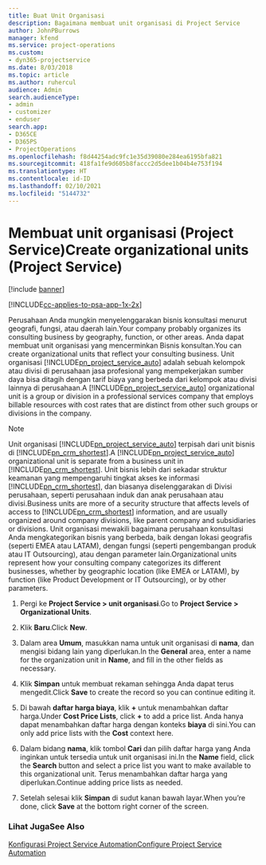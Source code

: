 ```yaml
---
title: Buat Unit Organisasi
description: Bagaimana membuat unit organisasi di Project Service
author: JohnPBurrows
manager: kfend
ms.service: project-operations
ms.custom:
- dyn365-projectservice
ms.date: 8/03/2018
ms.topic: article
ms.author: ruhercul
audience: Admin
search.audienceType:
- admin
- customizer
- enduser
search.app:
- D365CE
- D365PS
- ProjectOperations
ms.openlocfilehash: f8d44254adc9fc1e35d39080e284ea6195bfa821
ms.sourcegitcommit: 418fa1fe9d605b8faccc2d5dee1b04b4e753f194
ms.translationtype: HT
ms.contentlocale: id-ID
ms.lasthandoff: 02/10/2021
ms.locfileid: "5144732"
---
```

# <a name="create-organizational-units-project-service"></a><span data-ttu-id="e7350-103">Membuat unit organisasi (Project Service)</span><span class="sxs-lookup"><span data-stu-id="e7350-103">Create organizational units (Project Service)</span></span>

[!include [banner](../includes/psa-now-project-operations.md)]

[!INCLUDE[cc-applies-to-psa-app-1x-2x](../includes/cc-applies-to-psa-app-1x-2x.md)]

<span data-ttu-id="e7350-104">Perusahaan Anda mungkin menyelenggarakan bisnis konsultasi menurut geografi, fungsi, atau daerah lain.</span><span class="sxs-lookup"><span data-stu-id="e7350-104">Your company probably organizes its consulting business by geography, function, or other areas.</span></span> <span data-ttu-id="e7350-105">Anda dapat membuat unit organisasi yang mencerminkan Bisnis konsultan.</span><span class="sxs-lookup"><span data-stu-id="e7350-105">You can create organizational units that reflect your consulting business.</span></span> <span data-ttu-id="e7350-106">Unit organisasi [!INCLUDE[pn_project_service_auto](../includes/pn-project-service-auto.md)] adalah sebuah kelompok atau divisi di perusahaan jasa profesional yang mempekerjakan sumber daya bisa ditagih dengan tarif biaya yang berbeda dari kelompok atau divisi lainnya di perusahaan.</span><span class="sxs-lookup"><span data-stu-id="e7350-106">A [!INCLUDE[pn_project_service_auto](../includes/pn-project-service-auto.md)] organizational unit is a group or division in a professional services company that employs billable resources with cost rates that are distinct from other such groups or divisions in the company.</span></span>  
  
> [!NOTE]
>  <span data-ttu-id="e7350-107">Unit organisasi [!INCLUDE[pn_project_service_auto](../includes/pn-project-service-auto.md)] terpisah dari unit bisnis di [!INCLUDE[pn_crm_shortest](../includes/pn-crm-shortest.md)].</span><span class="sxs-lookup"><span data-stu-id="e7350-107">A [!INCLUDE[pn_project_service_auto](../includes/pn-project-service-auto.md)] organizational unit is separate from a business unit in [!INCLUDE[pn_crm_shortest](../includes/pn-crm-shortest.md)].</span></span> <span data-ttu-id="e7350-108">Unit bisnis lebih dari sekadar struktur keamanan yang mempengaruhi tingkat akses ke informasi [!INCLUDE[pn_crm_shortest](../includes/pn-crm-shortest.md)], dan biasanya diselenggarakan di Divisi perusahaan, seperti perusahaan induk dan anak perusahaan atau divisi.</span><span class="sxs-lookup"><span data-stu-id="e7350-108">Business units are more of a security structure that affects levels of access to [!INCLUDE[pn_crm_shortest](../includes/pn-crm-shortest.md)] information, and are usually organized around company divisions, like parent company and subsidiaries or divisions.</span></span> <span data-ttu-id="e7350-109">Unit organisasi mewakili bagaimana perusahaan konsultasi Anda mengkategorikan bisnis yang berbeda, baik dengan lokasi geografis (seperti EMEA atau LATAM), dengan fungsi (seperti pengembangan produk atau IT Outsourcing), atau dengan parameter lain.</span><span class="sxs-lookup"><span data-stu-id="e7350-109">Organizational units represent how your consulting company categorizes its different businesses, whether by geographic location (like EMEA or LATAM), by function (like Product Development or IT Outsourcing), or by other parameters.</span></span>  
  
1.  <span data-ttu-id="e7350-110">Pergi ke **Project Service > unit organisasi**.</span><span class="sxs-lookup"><span data-stu-id="e7350-110">Go to **Project Service > Organizational Units**.</span></span>  
  
2.  <span data-ttu-id="e7350-111">Klik **Baru**.</span><span class="sxs-lookup"><span data-stu-id="e7350-111">Click **New**.</span></span>  
  
3.  <span data-ttu-id="e7350-112">Dalam area **Umum**, masukkan nama untuk unit organisasi di **nama**, dan mengisi bidang lain yang diperlukan.</span><span class="sxs-lookup"><span data-stu-id="e7350-112">In the **General** area, enter a name for the organization unit in **Name**, and fill in the other fields as necessary.</span></span>  
  
4.  <span data-ttu-id="e7350-113">Klik **Simpan** untuk membuat rekaman sehingga Anda dapat terus mengedit.</span><span class="sxs-lookup"><span data-stu-id="e7350-113">Click **Save** to create the record so you can continue editing it.</span></span>  
  
5.  <span data-ttu-id="e7350-114">Di bawah **daftar harga biaya**, klik **+** untuk menambahkan daftar harga.</span><span class="sxs-lookup"><span data-stu-id="e7350-114">Under **Cost Price Lists**, click **+** to add a price list.</span></span> <span data-ttu-id="e7350-115">Anda hanya dapat menambahkan daftar harga dengan konteks **biaya** di sini.</span><span class="sxs-lookup"><span data-stu-id="e7350-115">You can only add price lists with the **Cost** context here.</span></span>  
  
6.  <span data-ttu-id="e7350-116">Dalam bidang **nama**, klik tombol **Cari** dan pilih daftar harga yang Anda inginkan untuk tersedia untuk unit organisasi ini.</span><span class="sxs-lookup"><span data-stu-id="e7350-116">In the **Name** field, click the **Search** button and select a price list you want to make available to this organizational unit.</span></span> <span data-ttu-id="e7350-117">Terus menambahkan daftar harga yang diperlukan.</span><span class="sxs-lookup"><span data-stu-id="e7350-117">Continue adding price lists as needed.</span></span>  
  
7.  <span data-ttu-id="e7350-118">Setelah selesai klik **Simpan** di sudut kanan bawah layar.</span><span class="sxs-lookup"><span data-stu-id="e7350-118">When you’re done, click **Save** at the bottom right corner of the screen.</span></span>  
  
### <a name="see-also"></a><span data-ttu-id="e7350-119">Lihat Juga</span><span class="sxs-lookup"><span data-stu-id="e7350-119">See Also</span></span>  
 [<span data-ttu-id="e7350-120">Konfigurasi Project Service Automation</span><span class="sxs-lookup"><span data-stu-id="e7350-120">Configure Project Service Automation</span></span>](../psa/configure.md)
